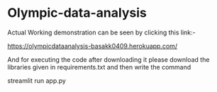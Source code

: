 # Olympic-data-analysis

Actual Working demonstration can be seen by clicking this link:-

https://olympicdataanalysis-basakk0409.herokuapp.com/

And for executing the code after downloading it please download the libraries given in requirements.txt and then write the command

streamlit run app.py

